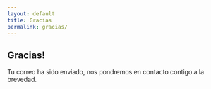 ```yaml
---
layout: default
title: Gracias
permalink: gracias/
---
```

<section>
<h2>Gracias!</h2>
<p>Tu correo ha sido enviado, nos pondremos en contacto contigo a la brevedad.</p>
</section>
